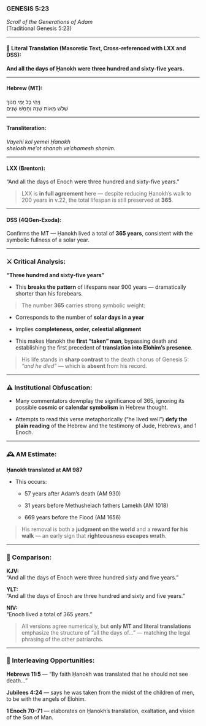 ### **GENESIS 5:23**

_Scroll of the Generations of Adam_  
(Traditional Genesis 5:23)

---

#### 📜 Literal Translation (Masoretic Text, Cross-referenced with LXX and DSS):

**And all the days of Ḥanokh were three hundred and sixty-five years.**

---

#### Hebrew (MT):

וַיְהִי כָּל יְמֵי חֲנוֹךְ  
שְׁלֹשׁ מֵאוֹת שָׁנָה וְחָמֵשׁ שָׁנִים

---

#### Transliteration:

_Vayehi kol yemei Ḥanokh  
shelosh me’ot shanah ve’chamesh shanim._

---

#### LXX (Brenton):

“And all the days of Enoch were three hundred and sixty-five years.”

> LXX is **in full agreement** here — despite reducing Ḥanokh’s walk to 200 years in v.22, the total lifespan is still preserved at **365**.

---

#### DSS (4QGen-Exoda):

Confirms the MT — Ḥanokh lived a total of **365 years**, consistent with the symbolic fullness of a solar year.

---

### ⚔️ Critical Analysis:

**“Three hundred and sixty-five years”**

- This **breaks the pattern** of lifespans near 900 years — dramatically shorter than his forebears.
    

> The number **365** carries strong symbolic weight:

- Corresponds to the number of **solar days in a year**
    
- Implies **completeness, order, celestial alignment**
    
- This makes Ḥanokh the **first “taken” man**, bypassing death and establishing the first precedent of **translation into Elohim’s presence**.
    

> His life stands in **sharp contrast** to the death chorus of Genesis 5: _“and he died”_ — which is **absent** from his record.

---

### ⚠️ Institutional Obfuscation:

- Many commentators downplay the significance of 365, ignoring its possible **cosmic or calendar symbolism** in Hebrew thought.
    
- Attempts to read this verse metaphorically (“he lived well”) **defy the plain reading** of the Hebrew and the testimony of Jude, Hebrews, and 1 Enoch.
    

---

### 🕰️ AM Estimate:

**Ḥanokh translated at AM 987**

- This occurs:
    
    - 57 years after Adam’s death (AM 930)
        
    - 31 years before Methushelach fathers Lamekh (AM 1018)
        
    - 669 years before the Flood (AM 1656)
        

> His removal is both a **judgment on the world** and a **reward for his walk** — an early sign that **righteousness escapes wrath**.

---

### 📖 Comparison:

**KJV:**  
“And all the days of Enoch were three hundred sixty and five years.”

**YLT:**  
“And all the days of Enoch are three hundred and sixty and five years.”

**NIV:**  
“Enoch lived a total of 365 years.”

> All versions agree numerically, but **only MT and literal translations** emphasize the structure of “all the days of…” — matching the legal phrasing of the other patriarchs.

---

### 🔗 Interleaving Opportunities:

**Hebrews 11:5** — “By faith Ḥanokh was translated that he should not see death…”

**Jubilees 4:24** — says he was taken from the midst of the children of men, to be with the angels of Elohim.

**1 Enoch 70–71** — elaborates on Ḥanokh’s translation, exaltation, and vision of the Son of Man.